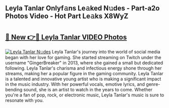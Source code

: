 ## Leyla Tanlar Onlyf𝚊ns Le𝚊ked N𝚞des - Part-a2o Photos Video - Hot Part Le𝚊ks X8WyZ

# <h2><a href="http://ab73364.deff.icu/?id=Leyla+Tanlar">🔗 New 👉🔴 Leyla Tanlar VIDEO Photos</a></h2>

[![Leyla Tanlar N𝚞des](https://i.imgur.com/rIISA9y.gif)](http://ab73364.deff.icu/?id=Leyla+Tanlar)
Leyla Tanlar's journey into the world of social media began with her love for gaming. She started streaming on Twitch under the username "GingerBreaker" in 2013, where she gained a small but dedicated following. Leyla Tanlar's charisma and infectious energy shone through her streams, making her a popular figure in the gaming community. Leyla Tanlar is a talented and innovative young artist who is making a significant impact in the music industry. With her powerful vocals, emotive lyrics, and genre-bending sound, she is an artist to watch in the years to come. Whether you're a fan of pop, rock, or electronic music, Leyla Tanlar's music is sure to resonate with you.
